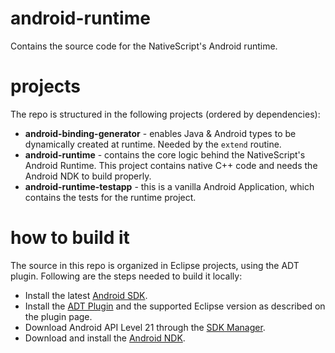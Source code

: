 # android-runtime
Contains the source code for the NativeScript's Android runtime.

# projects
The repo is structured in the following projects (ordered by dependencies):

* **android-binding-generator** - enables Java & Android types to be dynamically created at runtime. Needed by the `extend` routine.
* **android-runtime** - contains the core logic behind the NativeScript's Android Runtime. This project contains native C++ code and needs the Android NDK to build properly.
* **android-runtime-testapp** - this is a vanilla Android Application, which contains the tests for the runtime project.

# how to build it
The source in this repo is organized in Eclipse projects, using the ADT plugin. Following are the steps needed to build it locally:

* Install the latest [Android SDK](http://developer.android.com/sdk/index.html#Other).
* Install the [ADT Plugin](http://developer.android.com/tools/sdk/eclipse-adt.html) and the supported Eclipse version as described on the plugin page.
* Download Android API Level 21 through the [SDK Manager](http://developer.android.com/tools/help/sdk-manager.html).
* Download and install the [Android NDK](https://developer.android.com/tools/sdk/ndk/index.html).
